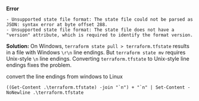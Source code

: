 **Error**
```
- Unsupported state file format: The state file could not be parsed as JSON: syntax error at byte offset 288.
- Unsupported state file format: The state file does not have a "version" attribute, which is required to identify the format version.
```
**Solution:**
On Windows, `terraform state pull > terraform.tfstate` results in a file with Windows `\r\n` line endings. But `terraform state mv` requires Unix-style `\n` line endings. Converting `terraform.tfstate` to Unix-style line endings fixes the problem.

convert the line endings from windows to Linux
```
((Get-Content .\terraform.tfstate) -join "`n") + "`n" | Set-Content -NoNewline .\terraform.tfstate
```